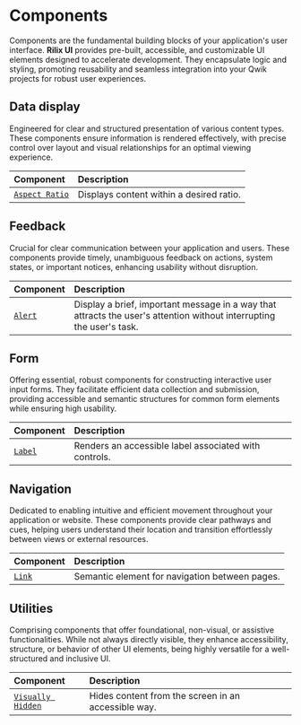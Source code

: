# Components

Components are the fundamental building blocks of your application's user interface. **Rilix UI** provides pre-built, accessible, and customizable UI elements designed to accelerate development. They encapsulate logic and styling, promoting reusability and seamless integration into your Qwik projects for robust user experiences.

## Data display

Engineered for clear and structured presentation of various content types. These components ensure information is rendered effectively, with precise control over layout and visual relationships for an optimal viewing experience.

| Component                                                                                      | Description                              |
| :--------------------------------------------------------------------------------------------- | :--------------------------------------- |
| [`Aspect Ratio`](https://github.com/ZAHON/rilix-ui/tree/main/core/src/components/aspect-ratio) | Displays content within a desired ratio. |

## Feedback

Crucial for clear communication between your application and users. These components provide timely, unambiguous feedback on actions, system states, or important notices, enhancing usability without disruption.

| Component                                                                        | Description                                                                                                          |
| :------------------------------------------------------------------------------- | :------------------------------------------------------------------------------------------------------------------- |
| [`Alert`](https://github.com/ZAHON/rilix-ui/tree/main/core/src/components/alert) | Display a brief, important message in a way that attracts the user's attention without interrupting the user's task. |

## Form

Offering essential, robust components for constructing interactive user input forms. They facilitate efficient data collection and submission, providing accessible and semantic structures for common form elements while ensuring high usability.

| Component                                                                        | Description                                           |
| :------------------------------------------------------------------------------- | :---------------------------------------------------- |
| [`Label`](https://github.com/ZAHON/rilix-ui/tree/main/core/src/components/label) | Renders an accessible label associated with controls. |

## Navigation

Dedicated to enabling intuitive and efficient movement throughout your application or website. These components provide clear pathways and cues, helping users understand their location and transition effortlessly between views or external resources.

| Component                                                                      | Description                                    |
| :----------------------------------------------------------------------------- | :--------------------------------------------- |
| [`Link`](https://github.com/ZAHON/rilix-ui/tree/main/core/src/components/link) | Semantic element for navigation between pages. |

## Utilities

Comprising components that offer foundational, non-visual, or assistive functionalities. While not always directly visible, they enhance accessibility, structure, or behavior of other UI elements, being highly versatile for a well-structured and inclusive UI.

| Component                                                                                            | Description                                         |
| :--------------------------------------------------------------------------------------------------- | :-------------------------------------------------- |
| [`Visually Hidden`](https://github.com/ZAHON/rilix-ui/tree/main/core/src/components/visually-hidden) | Hides content from the screen in an accessible way. |
